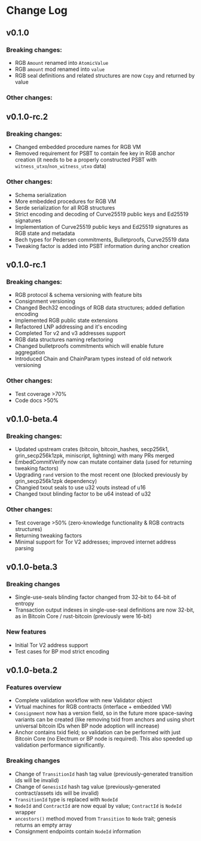 Change Log
==========

v0.1.0
------

### Breaking changes:
- RGB `Amount` renamed into `AtomicValue`
- RGB `amount` mod renamed into `value`
- RGB seal definitions and related structures are now `Copy` and returned by 
  value

### Other changes:

v0.1.0-rc.2
-----------

### Breaking changes:
- Changed embedded procedure names for RGB VM
- Removed requirement for PSBT to contain fee key in RGB anchor creation (it needs to be a properly constructed PSBT with `witness_utxo`/`non_witness_utxo` data)

### Other changes:
- Schema serialization
- More embedded procedures for RGB VM
- Serde serialization for all RGB structures
- Strict encoding and decoding of Curve25519 public keys and Ed25519 signatures
- Implementation of Curve25519 public keys and Ed25519 signatures as RGB state and metadata
- Bech types for Pedersen commitments, Bulletproofs, Curve25519 data
- Tweaking factor is added into PSBT information during anchor creation

v0.1.0-rc.1
-----------

### Breaking changes:
- RGB protocol & schema versioning with feature bits
- Consignment versioning
- Changed Bech32 encodings of RGB data structures; added deflation encoding
- Implemented RGB public state extensions
- Refactored LNP addressing and it's encoding
- Completed Tor v2 and v3 addresses support
- RGB data structures naming refactoring
- Changed bulletproofs commitments which will enable future aggregation
- Introduced Chain and ChainParam types instead of old network versioning

### Other changes:
- Test coverage >70%
- Code docs >50%

v0.1.0-beta.4
-------------

### Breaking changes:
- Updated upstream crates (bitcoin, bitcoin_hashes, secp256k1, grin_secp256k1zpk, miniscript, lightning) with many PRs merged
- EmbedCommitVerify now can mutate container data (used for returning tweaking factors)
- Upgrading `rand` version to the most recent one (blocked previously by grin_secp256k1zpk dependency)
- Changied txout seals to use u32 vouts instead of u16
- Changed txout blinding factor to be u64 instead of u32

### Other changes:
- Test coverage >50% (zero-knowledge functionality & RGB contracts structures)
- Returning tweaking factors
- Minimal support for Tor V2 addresses; improved internet address parsing


v0.1.0-beta.3
-------------

### Breaking changes
- Single-use-seals blinding factor changed from 32-bit to 64-bit of entropy
- Transaction output indexes in single-use-seal definitions are now 32-bit, as in Bitcoin Core / rust-bitcoin (previously were 16-bit)

### New features
- Initial Tor V2 address support
- Test cases for BP mod strict encoding


v0.1.0-beta.2
-------------

### Features overview
- Complete validation workflow with new Validator object
- Virtual machines for RGB contracts (interface + embedded VM)
- `Consignment` now has a version field, so in the future more space-saving variants can be created (like removing txid from anchors and using short universal bitcoin IDs when BP node adoption will increase)
- Anchor contains txid field; so validation can be performed with just Bitcoin Core (no Electrum or BP node is required). This also speeded up validation performance significantly.

### Breaking changes
- Change of `TransitionId` hash tag value (previously-generated transition ids will be invalid)
- Change of `GenesisId`  hash tag value (previously-generated contract/assets ids will be invalid)
- `TransitionId` type is replaced with `NodeId`
- `NodeId` and `ContractId` are now equal by value; `ContractId` is `NodeId` wrapper
- `ancestors()` method moved from `Transition` to `Node` trait; genesis returns an empty array
- Consignment endpoints contain `NodeId` information
